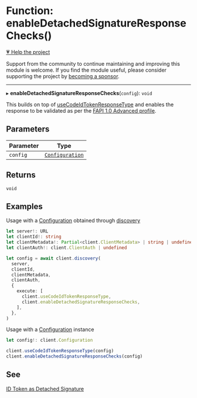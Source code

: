 # Function: enableDetachedSignatureResponseChecks()

[💗 Help the project](https://github.com/sponsors/panva)

Support from the community to continue maintaining and improving this module is welcome. If you find the module useful, please consider supporting the project by [becoming a sponsor](https://github.com/sponsors/panva).

***

▸ **enableDetachedSignatureResponseChecks**(`config`): `void`

This builds on top of [useCodeIdTokenResponseType](useCodeIdTokenResponseType.md) and enables the
response to be validated as per the
[FAPI 1.0 Advanced profile](https://openid.net/specs/openid-financial-api-part-2-1_0.html#id-token-as-detached-signature).

## Parameters

| Parameter | Type |
| ------ | ------ |
| `config` | [`Configuration`](../classes/Configuration.md) |

## Returns

`void`

## Examples

Usage with a [Configuration](../classes/Configuration.md) obtained through [discovery](discovery.md)

```ts
let server!: URL
let clientId!: string
let clientMetadata!: Partial<client.ClientMetadata> | string | undefined
let clientAuth!: client.ClientAuth | undefined

let config = await client.discovery(
  server,
  clientId,
  clientMetadata,
  clientAuth,
  {
    execute: [
      client.useCodeIdTokenResponseType,
      client.enableDetachedSignatureResponseChecks,
    ],
  },
)
```

Usage with a [Configuration](../classes/Configuration.md) instance

```ts
let config!: client.Configuration

client.useCodeIdTokenResponseType(config)
client.enableDetachedSignatureResponseChecks(config)
```

## See

[ID Token as Detached Signature](https://openid.net/specs/openid-financial-api-part-2-1_0.html#id-token-as-detached-signature)

